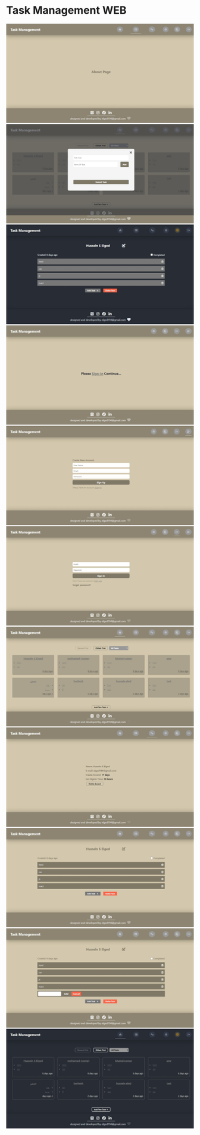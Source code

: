 # Task Management WEB


<img src="./img/Screenshot_17-1.jpeg">
<img src="./img/Screenshot_17-2.jpeg">
<img src="./img/Screenshot_17-3.jpeg">
<img src="./img/Screenshot_17-4.jpeg">
<img src="./img/Screenshot_17-5.jpeg">
<img src="./img/Screenshot_17-6.jpeg">
<img src="./img/Screenshot_17-7.jpeg">
<img src="./img/Screenshot_17-8.jpeg">
<img src="./img/Screenshot_17-9.jpeg">
<img src="./img/Screenshot_17-10.jpeg">
<img src="./img/Screenshot_17-11.jpeg">
